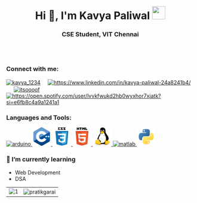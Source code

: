 <h1 align="center">Hi 👋, I'm Kavya Paliwal <img src="https://img.icons8.com/color/144/000000/avatar.png" height="35" width="35"/></h1>
<h3 align="center">CSE Student, VIT Chennai</h3>
<br><br>

<h3 align="left">Connect with me:</h3>
<p align="left">
<a href="https://twitter.com/itsooof_" target="blank"><img align="center" src="https://img.icons8.com/office/40/000000/twitter.png" alt="kavya_1234" height="50" width="50" /></a> &nbsp;&nbsp;&nbsp;
<a href="https://linkedin.com/in/https://www.linkedin.com/in/kavya-paliwal-24a8241b4/" target="blank"><img align="center" src="https://img.icons8.com/office/40/000000/linkedin.png" alt="https://www.linkedin.com/in/kavya-paliwal-24a8241b4/" height="50" width="50" /></a>&nbsp;&nbsp;&nbsp;&nbsp;
<a href="https://instagram.com/itsooof_" target="blank"><img align="center" src="https://img.icons8.com/office/40/000000/instagram-new.png" alt="itsoooof" height="50" width="50" /></a> &nbsp;&nbsp;&nbsp;
<a href="https://open.spotify.com/user/lvvkfwukd2hb0wyxhor7xiatk?si=e6fb8c4a9a1241a1" target="blank"><img align="center" src="https://img.icons8.com/office/40/000000/spotify.png" alt="https://open.spotify.com/user/lvvkfwukd2hb0wyxhor7xiatk?si=e6fb8c4a9a1241a1" height="50" width="50"/></a>
</p>


<h3 align="left">Languages and Tools:</h3>
<p align="left"> <a href="https://www.arduino.cc/" target="_blank"> <img src="https://cdn.worldvectorlogo.com/logos/arduino-1.svg" alt="arduino" width="50" height="50"/> </a> <a href="https://www.w3schools.com/cpp/" target="_blank"> <img src="https://raw.githubusercontent.com/devicons/devicon/master/icons/cplusplus/cplusplus-original.svg" alt="cplusplus" width="50" height="50"/> </a> <a href="https://www.w3schools.com/css/" target="_blank"> <img src="https://raw.githubusercontent.com/devicons/devicon/master/icons/css3/css3-original-wordmark.svg" alt="css3" width="50" height="50"/> </a> <a href="https://www.w3.org/html/" target="_blank"> <img src="https://raw.githubusercontent.com/devicons/devicon/master/icons/html5/html5-original-wordmark.svg" alt="html5" width="50" height="50"/> </a> <a href="https://www.linux.org/" target="_blank"> <img src="https://raw.githubusercontent.com/devicons/devicon/master/icons/linux/linux-original.svg" alt="linux" width="50" height="50"/> </a> <a href="https://www.mathworks.com/" target="_blank"> <img src="https://upload.wikimedia.org/wikipedia/commons/2/21/Matlab_Logo.png" alt="matlab" width="50" height="50"/> </a> <a href="https://www.python.org" target="_blank"> <img src="https://raw.githubusercontent.com/devicons/devicon/master/icons/python/python-original.svg" alt="python" width="50" height="50"/> </a> </p>

### 🌱 I’m currently learning
- Web Development
- DSA 

<table>
  <tr>
    <td><img src="https://github-readme-stats.vercel.app/api?username=itsooof&theme=radical&show_icons=true&include_all_commits=true&count_private=true"  display=block width=100% height=auto alt="1"></td>
    <td><img align="center" src="https://github-readme-streak-stats.herokuapp.com/?user=itsooof&theme=radical" alt="pratikgarai" /></td>
   </tr>
</table>

